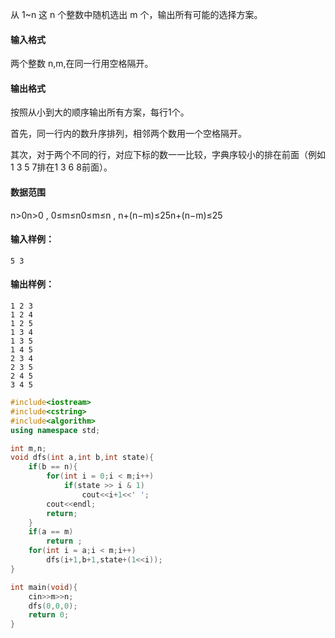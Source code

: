 从 1~n 这 n 个整数中随机选出 m 个，输出所有可能的选择方案。

#### 输入格式

两个整数 n,m,在同一行用空格隔开。

#### 输出格式

按照从小到大的顺序输出所有方案，每行1个。

首先，同一行内的数升序排列，相邻两个数用一个空格隔开。

其次，对于两个不同的行，对应下标的数一一比较，字典序较小的排在前面（例如1 3 5 7排在1 3 6 8前面）。

#### 数据范围

n>0n>0 ,
0≤m≤n0≤m≤n ,
n+(n−m)≤25n+(n−m)≤25

#### 输入样例：

```
5 3
```

#### 输出样例：

```
1 2 3 
1 2 4 
1 2 5 
1 3 4 
1 3 5 
1 4 5 
2 3 4 
2 3 5 
2 4 5 
3 4 5 
```



```c++
#include<iostream>
#include<cstring>
#include<algorithm>
using namespace std;

int m,n;
void dfs(int a,int b,int state){
    if(b == n){
        for(int i = 0;i < m;i++)
            if(state >> i & 1)
                cout<<i+1<<' ';
        cout<<endl;
        return;
    }
    if(a == m)
        return ;
    for(int i = a;i < m;i++)
        dfs(i+1,b+1,state+(1<<i));
}

int main(void){
    cin>>m>>n;
    dfs(0,0,0);
    return 0;
}
```

